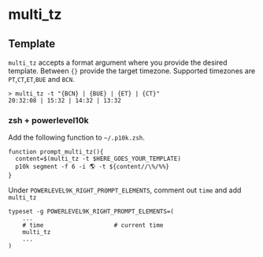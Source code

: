 # multi_tz

## Template

`multi_tz` accepts a format argument where you provide the desired template.
Between `{}` provide the target timezone. Supported timezones are   `PT`,`CT`,`ET`,`BUE` and `BCN`.

```
> multi_tz -t "{BCN} | {BUE} | {ET} | {CT}"
20:32:08 | 15:32 | 14:32 | 13:32
```

### zsh + powerlevel10k

Add the following function to `~/.p10k.zsh`.
```
function prompt_multi_tz(){
  content=$(multi_tz -t $HERE_GOES_YOUR_TEMPLATE)
  p10k segment -f 6 -i 🌎 -t ${content//\%/%%}
}
```

Under `POWERLEVEL9K_RIGHT_PROMPT_ELEMENTS`, comment out `time` and add `multi_tz`

```
typeset -g POWERLEVEL9K_RIGHT_PROMPT_ELEMENTS=(
    ... 
    # time                    # current time
    multi_tz
    ...
)
```